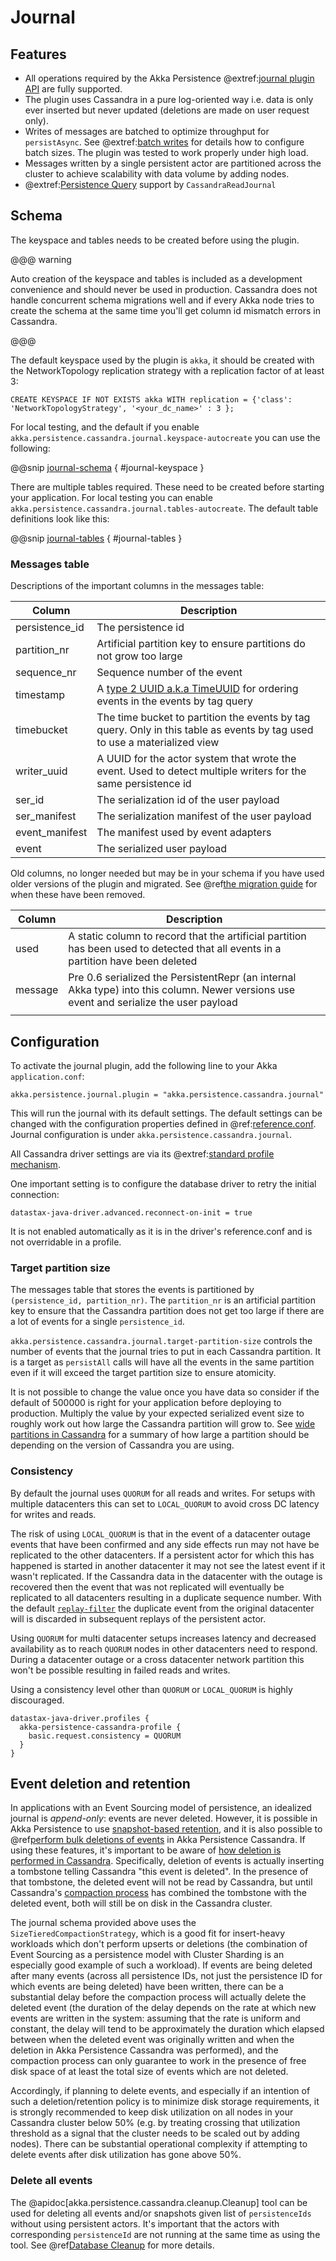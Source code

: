 # Journal

## Features

- All operations required by the Akka Persistence @extref:[journal plugin API](akka:persistence-journals.html#journal-plugin-api) are fully supported.
- The plugin uses Cassandra in a pure log-oriented way i.e. data is only ever inserted but never updated (deletions are made on user request only).
- Writes of messages are batched to optimize throughput for `persistAsync`. See @extref:[batch writes](akka:persistence.html#batch-writes) for details how to configure batch sizes. The plugin was tested to work properly under high load.
- Messages written by a single persistent actor are partitioned across the cluster to achieve scalability with data volume by adding nodes.
- @extref:[Persistence Query](akka:persistence-query.html) support by `CassandraReadJournal`

## Schema 

The keyspace and tables needs to be created before using the plugin. 
  
@@@ warning

Auto creation of the keyspace and tables
is included as a development convenience and should never be used in production. Cassandra does not handle
concurrent schema migrations well and if every Akka node tries to create the schema at the same time you'll
get column id mismatch errors in Cassandra.

@@@

The default keyspace used by the plugin is `akka`, it should be created with the
NetworkTopology replication strategy with a replication factor of at least 3:

```
CREATE KEYSPACE IF NOT EXISTS akka WITH replication = {'class': 'NetworkTopologyStrategy', '<your_dc_name>' : 3 }; 
```

For local testing, and the default if you enable `akka.persistence.cassandra.journal.keyspace-autocreate` you can use the following:

@@snip [journal-schema](/target/journal-keyspace.txt) { #journal-keyspace } 

There are multiple tables required. These need to be created before starting your application.
For local testing you can enable `akka.persistence.cassandra.journal.tables-autocreate`. The default table definitions look like this:

@@snip [journal-tables](/target/journal-tables.txt) { #journal-tables } 

### Messages table

Descriptions of the important columns in the messages table:

| Column            | Description                                                                                                                                |
|-------------------|--------------------------------------------------------------------------------------------------------------------------------------------|
| persistence_id    | The persistence id                                                                                                                         |
| partition_nr      | Artificial partition key to ensure partitions do not grow too large                                                                        |
| sequence_nr       | Sequence number of the event                                                                                                               |
| timestamp         | A [type 2 UUID a.k.a TimeUUID](https://en.wikipedia.org/wiki/Universally_unique_identifier) for ordering events in the events by tag query |
| timebucket        | The time bucket to partition the events by tag query. Only in this table as events by tag used to use a materialized view                  |
| writer_uuid       | A UUID for the actor system that wrote the event. Used to detect multiple writers for the same persistence id                              |
| ser_id            | The serialization id of the user payload                                                                                                   |
| ser_manifest      | The serialization manifest of the user payload                                                                                             |
| event_manifest    | The manifest used by event adapters                                                                                                        |
| event             | The serialized user payload                                                                                                                |

Old columns, no longer needed but may be in your schema if you have used older versions of the plugin and migrated. See
@ref[the  migration guide](./migrations.md) for when these have been removed.

| Column  | Description                                                                                                                             |
|---------|-----------------------------------------------------------------------------------------------------------------------------------------|
| used    | A static column to record that the artificial partition has been used to detected that all events in a partition have been deleted      |
| message | Pre 0.6 serialized the PersistentRepr (an internal Akka type) into this column. Newer versions use event and serialize the user payload |
|         |                                                                                                                                         |

## Configuration

To activate the journal plugin, add the following line to your Akka `application.conf`:

    akka.persistence.journal.plugin = "akka.persistence.cassandra.journal"

This will run the journal with its default settings. The default settings can be changed with the configuration properties defined in
@ref:[reference.conf](configuration.md#default-configuration). Journal configuration is under `akka.persistence.cassandra.journal`.

All Cassandra driver settings are via its @extref:[standard profile mechanism](java-driver:manual/core/configuration/).

One important setting is to configure the database driver to retry the initial connection:

`datastax-java-driver.advanced.reconnect-on-init = true`

It is not enabled automatically as it is in the driver's reference.conf and is not overridable in a profile.

### Target partition size

The messages table that stores the events is partitioned by `(persistence_id, partition_nr)`. The `partition_nr` is an
artificial partition key to ensure that the Cassandra partition does not get too large if there are a lot of events for
a single `persistence_id`.

`akka.persistence.cassandra.journal.target-partition-size` controls the number of events that the journal tries to put
in each Cassandra partition. It is a target as `persistAll` calls will have all the events in the same partition
even if it will exceed the target partition size to ensure atomicity.

It is not possible to change the value once you have data so consider if the default of 500000 is right for your
application before deploying to production. Multiply the value by your expected serialized event size to roughly work
out how large the Cassandra partition will grow to. See [wide partitions in
Cassandra](https://thelastpickle.com/blog/2019/01/11/wide-partitions-cassandra-3-11.html) for a summary of how large a
partition should be depending on the version of Cassandra you are using. 

### Consistency

By default the journal uses `QUORUM` for all reads and writes.
For setups with multiple datacenters this can set to `LOCAL_QUORUM` to
avoid cross DC latency for writes and reads.

The risk of using `LOCAL_QUORUM` is that in the event of a datacenter outage events that have been confirmed
and any side effects run may not have be replicated to the other datacenters.
If a persistent actor for which this has happened is started in another datacenter it may not see the latest event
if it wasn't replicated.
If the Cassandra data in the datacenter with the outage is recovered then the event that was not replicated will 
eventually be replicated to all datacenters resulting in a duplicate sequence number.
With the default [`replay-filter`](https://doc.akka.io/docs/akka/current/typed/persistence.html#replay-filter) the
duplicate event from the original datacenter will is discarded in subsequent replays of the persistent actor.

Using `QUORUM` for multi datacenter setups increases latency and decreased availability as to reach `QUORUM` nodes in
other datacenters need to respond. During a datacenter outage or a cross datacenter network partition this won't be
possible resulting in failed reads and writes.

Using a consistency level other than `QUORUM` or `LOCAL_QUORUM` is highly discouraged.

```
datastax-java-driver.profiles {
  akka-persistence-cassandra-profile {
    basic.request.consistency = QUORUM
  }
}
```

## Event deletion and retention

In applications with an Event Sourcing model of persistence, an idealized journal is _append-only_: events are never deleted.
However, it is possible in Akka Persistence to use [snapshot-based retention](https://doc.akka.io/docs/akka/current/typed/persistence-snapshot.html#event-deletion),
and it is also possible to @ref[perform bulk deletions of events](./cleanup.md) in Akka Persistence Cassandra.  If using these
features, it's important to be aware of [how deletion is performed in Cassandra](https://docs.datastax.com/en/cassandra-oss/3.0/cassandra/dml/dmlAboutDeletes.html).
Specifically, deletion of events is actually inserting a tombstone telling Cassandra "this event is deleted".  In the presence
of that tombstone, the deleted event will not be read by Cassandra, but until Cassandra's [compaction process](https://docs.datastax.com/en/cassandra-oss/3.0/cassandra/dml/dmlHowDataMaintain.html#Compaction)
has combined the tombstone with the deleted event, both will still be on disk in the Cassandra cluster.

The journal schema provided above uses the `SizeTieredCompactionStrategy`, which is a good fit for insert-heavy workloads which don't
perform upserts or deletions (the combination of Event Sourcing as a persistence model with Cluster Sharding is an especially good
example of such a workload).  If events are being deleted after many events (across all persistence IDs, not just the persistence ID
for which events are being deleted) have been written, there can be a substantial delay before the compaction process will actually
delete the deleted event (the duration of the delay depends on the rate at which new events are written in the system: assuming that
the rate is uniform and constant, the delay will tend to be approximately the duration which elapsed between when the deleted event was
originally written and when the deletion in Akka Persistence Cassandra was performed), and the compaction process can only guarantee to
work in the presence of free disk space of at least the total size of events which are not deleted.

Accordingly, if planning to delete events, and especially if an intention of such a deletion/retention policy is to minimize disk storage
requirements, it is strongly recommended to keep disk utilization on all nodes in your Cassandra cluster below 50% (e.g. by treating crossing that
utilization threshold as a signal that the cluster needs to be scaled out by adding nodes).  There can be substantial operational complexity
if attempting to delete events after disk utilization has gone above 50%.

### Delete all events

The @apidoc[akka.persistence.cassandra.cleanup.Cleanup] tool can be used for deleting all events and/or snapshots
given list of `persistenceIds` without using persistent actors. It's important that the actors with corresponding
`persistenceId` are not running at the same time as using the tool. See @ref[Database Cleanup](./cleanup.md) for more details.
